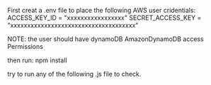 First creat a .env file to place the following AWS user cridentials:
    ACCESS_KEY_ID = "xxxxxxxxxxxxxxxxx"
    SECRET_ACCESS_KEY = "xxxxxxxxxxxxxxxxxxxxxxxxxxxxxxxxxxxxx"

NOTE: the user should have dynamoDB AmazonDynamoDB access Permissions

then run:
    npm install

try to run any of the following .js file to check.